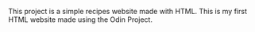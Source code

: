 This project is a simple recipes website made with HTML. This is my first HTML website made using the Odin Project.